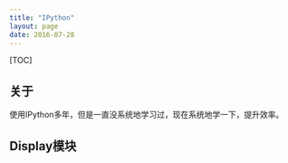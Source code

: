 ```yaml
---
title: "IPython"
layout: page
date: 2016-07-28
---
```

[TOC]

## 关于
使用IPython多年，但是一直没系统地学习过，现在系统地学一下，提升效率。

## Display模块
